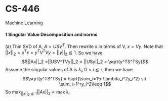 # CS-446

Machine Learning
#### 1 Singular Value Decomposition and norms
(a) Thin SVD of A, $A = USV^T$. Then rewrite  x in terms of V, $x = Vy$. 
Note that $||x||_2 = x^Tx = y^TV^TVy = ||y||_2 \leqq 1$.
So we have 
$$||Ax||_2 =||USV^TVy||_2 = ||USy||_2 = \sqrt{y^TS^TSy}$$
Assume the singular values of A is $\lambda_i, 0 < i \leqq r$, then we have
$$\sqrt{y^TS^TSy} = \sqrt{\sum_i=1^r \lambda_i^2y_i^2} s.t. \sum_i=1^ry_i^2\leqq 1$$
So $\max_{||x||_2\leqq1}||Ax||_2 = \max \lambda_i$.
